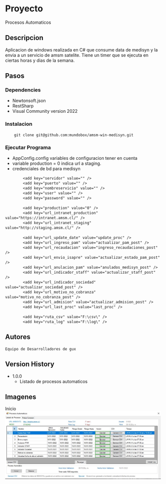 # Proyecto

Procesos Automaticos

## Descripcion

Aplicacion de windows realizada en C# que consume data de medisyn y la envia a un servicio de amsm satelite.
Tiene un timer que se ejecuta en ciertas horas y dias de la semana.

## Pasos

### Dependencies

* Newtonsoft.json
* RestSharp
* Visual Community version 2022

### Instalacion

```
    git clone git@github.com:mundobox/amsm-win-medisyn.git

```

### Ejecutar Programa

* AppConfig.config variables de configuracion tener en cuenta
* variable production = 0 indica url a staging.
* credenciales de bd para medisyn
```
        <add key="servidor" value="" />
		<add key="puerto" value="" />
		<add key="nombreservicio" value="" />
		<add key="user" value="" />
		<add key="password" value="" />
			
		<add key="production" value="0" />
		<add key="url_intranet_production" value="https://intranet.amsm.cl/" />
		<add key="url_intranet_staging" value="http://staging.amsm.cl/" />
		
		<add key="url_update_date" value="update_proc" />
		<add key="url_ingreso_pam" value="actualizar_pam_post" />
		<add key="url_recaudacion" value="ingreso_recaudaciones_post" />
		<add key="url_envio_isapre" value="actualizar_estado_pam_post" />
		<add key="url_anulacion_pam" value="anulados_medisyn_post" />
		<add key="url_indicador_staff" value="actualizar_staff_post" />
		<add key="url_indicador_sociedad" value="actualizar_sociedad_post" />
		<add key="url_motivo_no_cobranza" value="motivo_no_cobranza_post" />
		<add key="url_admision" value="actualizar_admision_post" />
		<add key="url_last_proc" value="last_proc" />

		<add key="ruta_csv" value="F:\csv\" />
		<add key="ruta_log" value="F:\log\" />
```

## Autores

    Equipo de Desarrolladores de gux

## Version History

* 1.0.0
    * Listado de procesos automaticos

## Imagenes
Inicio
<img src="/imagesrepo/screen.JPG" alt="Interfaz de PRocesos Automaticos"/>
